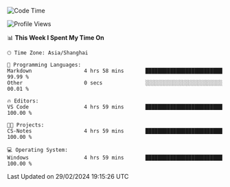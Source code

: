 <!--START_SECTION:waka-->
![Code Time](http://img.shields.io/badge/Code%20Time-1%2C519%20hrs%2022%20mins-blue)

![Profile Views](http://img.shields.io/badge/Profile%20Views-0-blue)

📊 **This Week I Spent My Time On** 

```text
🕑︎ Time Zone: Asia/Shanghai

💬 Programming Languages: 
Markdown                 4 hrs 58 mins       █████████████████████████   99.99 % 
Other                    0 secs              ░░░░░░░░░░░░░░░░░░░░░░░░░   00.01 % 

🔥 Editors: 
VS Code                  4 hrs 59 mins       █████████████████████████   100.00 % 

🐱‍💻 Projects: 
CS-Notes                 4 hrs 59 mins       █████████████████████████   100.00 % 

💻 Operating System: 
Windows                  4 hrs 59 mins       █████████████████████████   100.00 % 
```


 Last Updated on 29/02/2024 19:15:26 UTC
<!--END_SECTION:waka-->